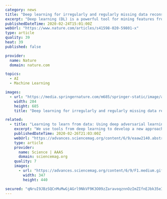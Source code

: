 ```yaml
---
category: news
title: "Deep learning for irregularly and regularly missing data reconstruction"
excerpt: "Deep learning (DL) is a powerful tool for mining features from data, which can theoretically avoid assumptions (e.g., linear events) constraining conventional interpolation methods. Motivated by this and inspired by image-to-image translation, we applied DL to irregularly and regularly missing data reconstruction with the aim of transforming ..."
publishedDateTime: 2020-02-24T15:01:00Z
webUrl: "https://www.nature.com/articles/s41598-020-59801-x"
type: article
quality: 39
heat: 39
published: false

provider:
  name: Nature
  domain: nature.com

topics:
  - AI
  - Machine Learning

images:
  - url: "https://media.springernature.com/m685/springer-static/image/art%3A10.1038%2Fs41598-020-59801-x/MediaObjects/41598_2020_59801_Fig1_HTML.png"
    width: 284
    height: 685
    title: "Deep learning for irregularly and regularly missing data reconstruction"

related:
  - title: "Learning to learn from data: Using deep adversarial learning to construct optimal statistical procedures"
    excerpt: "We use tools from deep learning to develop a new approach, adversarial Monte Carlo meta-learning, for constructing optimal statistical procedures. Statistical problems are framed as two-player games in which Nature adversarially selects a distribution that makes it difficult for a statistician to answer the scientific question using data drawn ..."
    publishedDateTime: 2020-02-26T21:03:00Z
    webUrl: "https://advances.sciencemag.org/content/6/9/eaaw2140.abstract"
    type: article
    provider:
      name: Science | AAAS
      domain: sciencemag.org
    quality: 7
    images:
      - url: "https://advances.sciencemag.org/content/6/9/F1.medium.gif"
        width: 347
        height: 440

secured: "qNruI9JBzSQCnMuMwGjAGrl9NkVF9K3O09zZaravoqznnOzImZIfnEJbk35eI9HXCFbgXtMGpVjL5oe+gRhpLGybrKHXMSUwzUWXcozSnjrHwtltSWnwhLX2G3YoFDmipyICXfdtMXq4xgX2M2rqg975JrNu1UIi+IvoqCWNutjZbA/HIAYr1/nVaXZ1T5yeedu/YgqO0uT+Ei8X9kZe5tfpely0kdkIjzkVvM/zZGRHJxJBHMgAa44YrxgEhLuXy9llEJFEtuuGSFXSe89UUj1h9KVxo/IgF+qaIsRzPs40Dags+5EgB6jIrr9RjLlx/+pAYhNJQd35OsjfSIcN6PV2hLAZ+ybG2Maaz3NY7ijxCVyjXq2Hgw7v87+a8R1cq6r0cpV7Kk2NqCuPvchENapd0sV9ZqDlDzeWbeFEy/EFiHDNpSAFmA7/rWVPl2Qk+PkKF2vGI3/X3rs3CuD72/8N+jUfd2NTwU7/UerOVWo=;ZUlmfnrKZWGZoqjVLHLy5g=="
---
```


